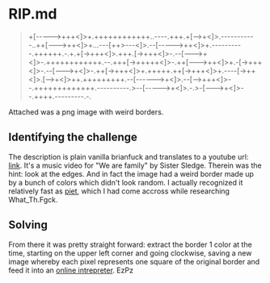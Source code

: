 # RIP.md

>+[----->+++<]>+.++++++++++++..----.+++.+[-->+<]>.-----------..++[--->++<]>+...---[++>---<]>.--[----->++<]>+.----------.++++++.-.+.+[->+++<]>.+++.[->+++<]>-.--[--->+<]>-.++++++++++++.--.+++[->+++++<]>-.++[--->++<]>+.-[->+++<]>-.--[--->+<]>-.++[->+++<]>+.+++++.++[->+++<]>+.----[->++<]>.[-->+<]>++.+++++++++.--[------>+<]>.--[-->+++<]>--.+++++++++++++.----------.>--[----->+<]>.-.>-[--->+<]>--.++++.---------.-.

Attached was a png image with weird borders.

## Identifying the challenge

The description is plain vanilla brianfuck and translates to a youtube url: [link](https://www.youtube.com/watch?v=F6LYOfeSWNM). It's a music video for "We are family" by Sister Sledge. Therein was the hint: look at the edges. And in fact the image had a weird border made up by a bunch of colors which didn't look random. I actually recognized it relatively fast as [piet](https://esolangs.org/wiki/Piet), which I had come accross while researching  What_Th.Fgck. 

## Solving

From there it was pretty straight forward: extract the border 1 color at the time, starting on the upper left corner and going clockwise, saving a new image whereby each pixel represents one square of the original border and feed it into an [online intrepreter](https://gabriellesc.github.io/piet/). EzPz
